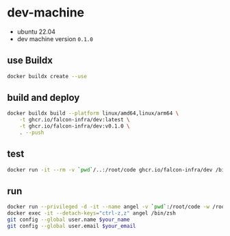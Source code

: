 # dev-machine

- ubuntu 22.04
- dev machine version `0.1.0`

## use Buildx
   ```bash
   docker buildx create --use
   ```

## build and deploy

```bash
docker buildx build --platform linux/amd64,linux/arm64 \
    -t ghcr.io/falcon-infra/dev:latest \
    -t ghcr.io/falcon-infra/dev:v0.1.0 \
    . --push
```

## test

```bash
docker run -it --rm -v `pwd`/..:/root/code ghcr.io/falcon-infra/dev /bin/zsh
```

## run

```bash
docker run --privileged -d -it --name angel -v `pwd`:/root/code -w /root/code ghcr.io/falcon-infra/dev:0.1.0
docker exec -it --detach-keys="ctrl-z,z" angel /bin/zsh
git config --global user.name $your_name
git config --global user.email $your_email
```
